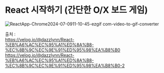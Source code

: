 # React 시작하기 (간단한 O/X 보드 게임)

![ReactApp-Chrome2024-07-0911-10-45-ezgif com-video-to-gif-converter](https://github.com/ImSungCae/my-app/assets/134353202/3bf5788b-8162-4e6f-96aa-c10beff51330)



출처 : <br>
https://velog.io/@dazzlynn/React-%EB%A6%AC%EC%95%A1%ED%8A%B8-%EC%8B%9C%EC%9E%91%ED%95%98%EA%B8%B0<br>
https://velog.io/@dazzlynn/React-%EB%A6%AC%EC%95%A1%ED%8A%B8-%EC%8B%9C%EC%9E%91%ED%95%98%EA%B8%B0-2
